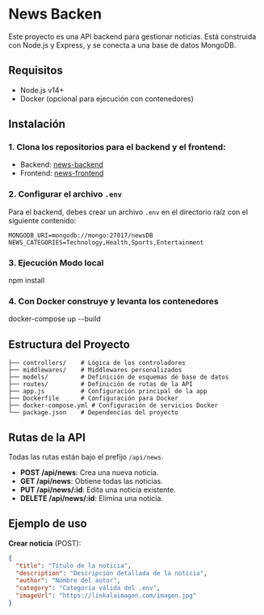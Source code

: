# News Backen

Este proyecto es una API backend para gestionar noticias. Está construida con Node.js y Express, y se conecta a una base de datos MongoDB.

## Requisitos

- Node.js v14+
- Docker (opcional para ejecución con contenedores)

## Instalación

### 1. Clona los repositorios para el backend y el frontend:

- Backend: [news-backend](https://github.com/ClaudioLucero/news-backend)
- Frontend: [news-frontend](https://github.com/ClaudioLucero/news-frontend)

### 2. Configurar el archivo `.env`

Para el backend, debes crear un archivo `.env` en el directorio raíz con el siguiente contenido:

```bash│
MONGODB_URI=mongodb://mongo:27017/newsDB
NEWS_CATEGORIES=Technology,Health,Sports,Entertainment
```

### 3. Ejecución Modo local

npm install

### 4. Con Docker construye y levanta los contenedores

docker-compose up --build

## Estructura del Proyecto

```bash│
├── controllers/    # Lógica de los controladores
├── middlewares/    # Middlewares personalizados
├── models/         # Definición de esquemas de base de datos
├── routes/         # Definición de rutas de la API
├── app.js          # Configuración principal de la app
├── Dockerfile      # Configuración para Docker
├── docker-compose.yml # Configuración de servicios Docker
└── package.json    # Dependencias del proyecto
```

## Rutas de la API

Todas las rutas están bajo el prefijo `/api/news`.

- **POST /api/news**: Crea una nueva noticia.
- **GET /api/news**: Obtiene todas las noticias.
- **PUT /api/news/:id**: Edita una noticia existente.
- **DELETE /api/news/:id**: Elimina una noticia.

## Ejemplo de uso

**Crear noticia** (POST):

```json
{
  "title": "Título de la noticia",
  "description": "Descripción detallada de la noticia",
  "author": "Nombre del autor",
  "category": "Categoría válida del .env",
  "imageUrl": "https://linkalaimagen.com/imagen.jpg"
}
```
